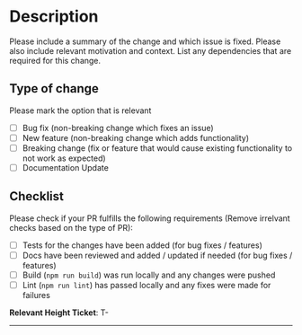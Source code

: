 # Description

Please include a summary of the change and which issue is fixed. Please also include relevant motivation and context. List any dependencies that are required for this change.

## Type of change

Please mark the option that is relevant

- [ ] Bug fix (non-breaking change which fixes an issue)
- [ ] New feature (non-breaking change which adds functionality)
- [ ] Breaking change (fix or feature that would cause existing functionality to not work as expected)
- [ ] Documentation Update

## Checklist

Please check if your PR fulfills the following requirements (Remove irrelvant checks based on the type of PR):

- [ ] Tests for the changes have been added (for bug fixes / features)
- [ ] Docs have been reviewed and added / updated if needed (for bug fixes / features)
- [ ] Build (`npm run build`) was run locally and any changes were pushed
- [ ] Lint (`npm run lint`) has passed locally and any fixes were made for failures

**Relevant Height Ticket**: T-

---
